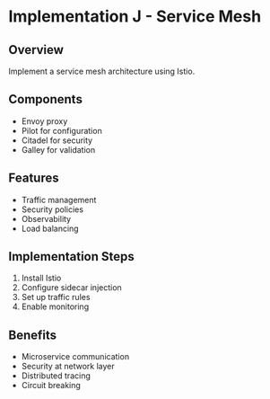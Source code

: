# Implementation J - Service Mesh

## Overview
Implement a service mesh architecture using Istio.

## Components
- Envoy proxy
- Pilot for configuration
- Citadel for security
- Galley for validation

## Features
- Traffic management
- Security policies
- Observability
- Load balancing

## Implementation Steps
1. Install Istio
2. Configure sidecar injection
3. Set up traffic rules
4. Enable monitoring

## Benefits
- Microservice communication
- Security at network layer
- Distributed tracing
- Circuit breaking
